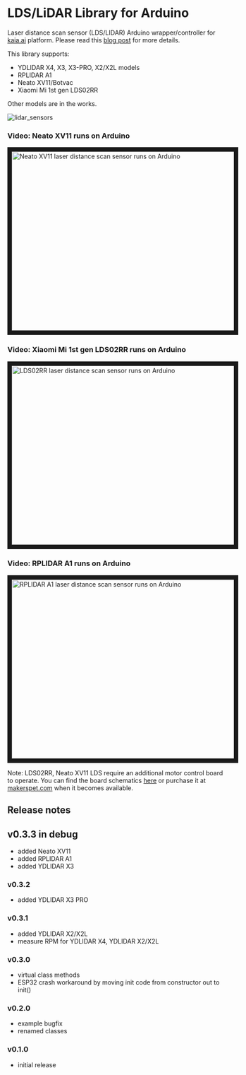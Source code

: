 # LDS/LiDAR Library for Arduino
Laser distance scan sensor (LDS/LIDAR) Arduino wrapper/controller for [kaia.ai](https://kaia.ai) platform.
Please read this [blog post](https://kaia.ai/blog/arduino-lidar-library/) for more details.

This library supports:
- YDLIDAR X4, X3, X3-PRO, X2/X2L models
- RPLIDAR A1
- Neato XV11/Botvac
- Xiaomi Mi 1st gen LDS02RR

Other models are in the works.

![lidar_sensors](https://github.com/kaiaai/LDS/assets/33589365/c38af37b-a9b1-44d1-b256-94d72e7562c6)

### Video: Neato XV11 runs on Arduino
<a href="http://www.youtube.com/watch?feature=player_embedded&v=kfk1Q0RSJpI" target="_blank">
 <img src="http://img.youtube.com/vi/kfk1Q0RSJpI/maxresdefault.jpg" alt="Neato XV11 laser distance scan sensor runs on Arduino" width="720" height="405" border="10" />
</a>

### Video: Xiaomi Mi 1st gen LDS02RR runs on Arduino
<a href="http://www.youtube.com/watch?feature=player_embedded&v=gaDnZ4Msw0E" target="_blank">
 <img src="http://img.youtube.com/vi/gaDnZ4Msw0E/maxresdefault.jpg" alt="LDS02RR laser distance scan sensor runs on Arduino" width="720" height="405" border="10" />
</a>

### Video: RPLIDAR A1 runs on Arduino
<a href="http://www.youtube.com/watch?feature=player_embedded&v=f8IYjfiXsMk" target="_blank">
 <img src="http://img.youtube.com/vi/f8IYjfiXsMk/maxresdefault.jpg" alt="RPLIDAR A1 laser distance scan sensor runs on Arduino" width="720" height="405" border="10" />
</a>

Note: LDS02RR, Neato XV11 LDS require an additional motor control board to operate.
You can find the board schematics [here](https://github.com/makerspet/pcb/tree/main/neato_delta_adapter) or purchase it at [makerspet.com](https://makerspet.com) when it becomes available.

## Release notes

## v0.3.3 in debug
- added Neato XV11
- added RPLIDAR A1
- added YDLIDAR X3

### v0.3.2
- added YDLIDAR X3 PRO

### v0.3.1
- added YDLIDAR X2/X2L
- measure RPM for YDLIDAR X4, YDLIDAR X2/X2L

### v0.3.0
- virtual class methods
- ESP32 crash workaround by moving init code from constructor out to init()

### v0.2.0
- example bugfix
- renamed classes

### v0.1.0
- initial release
